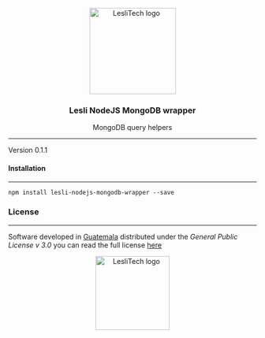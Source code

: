 <p align="center">
	<a href="https://www.lesli.tech" target="_blank">
		<img width="175" alt="LesliTech logo" src="https://cdn.lesli.tech/leslitech/brand/leslitech-logo.svg" />
	</a>
</p>

<h3 align="center">Lesli NodeJS MongoDB wrapper</h3>
<p align="center">MongoDB query helpers</p>

<hr/>

Version 0.1.1  


#### Installation
--------
```
npm install lesli-nodejs-mongodb-wrapper --save  
```


### License  
------
Software developed in [Guatemala](http://visitguatemala.com/) distributed under the *General Public License v 3.0* you can read the full license [here](http://www.gnu.org/licenses/gpl-3.0.html)

<p align="center">
	<a href="https://www.lesli.tech" target="_blank">
		<img alt="LesliTech logo" width="150" src="https://cdn.lesli.tech/leslitech/brand/leslitech-logo.svg" />
	</a>
</p>
